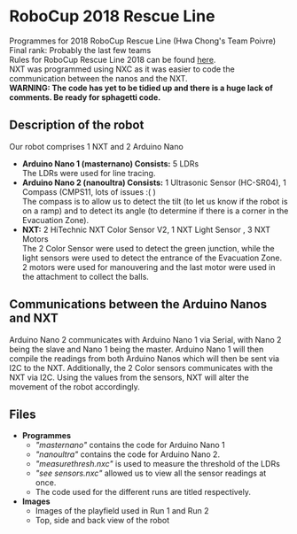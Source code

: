 # RoboCup 2018 Rescue Line
Programmes for 2018 RoboCup Rescue Line (Hwa Chong's Team Poivre)  
Final rank: Probably the last few teams  
Rules for RoboCup Rescue Line 2018 can be found [here](http://junior.robocup.org/wp-content/uploads/2018Rules/rescue_line_rules_final_2018.pdf).  
NXT was programmed using NXC as it was easier to code the communication between the nanos and the NXT.  
**WARNING: The code has yet to be tidied up and there is a huge lack of comments. Be ready for sphagetti code.**  

## Description of the robot
Our robot comprises 1 NXT and 2 Arduino Nano    
  * **Arduino Nano 1 (masternano) Consists:** 5 LDRs  
The LDRs were used for line tracing.  
* **Arduino Nano 2 (nanoultra) Consists:** 1 Ultrasonic Sensor (HC-SR04), 1 Compass (CMPS11, lots of issues :( )  
The compass is to allow us to detect the tilt (to let us know if the robot is on a ramp) and to detect its angle (to determine if there is a corner in the Evacuation Zone).  
* **NXT:** 2 HiTechnic NXT Color Sensor V2, 1 NXT Light Sensor , 3 NXT Motors  
The 2 Color Sensor were used to detect the green junction, while the light sensors were used to detect the entrance of the Evacuation Zone.  2 motors were used for manouvering and the last motor were used in the attachment to collect the balls. 

## Communications between the Arduino Nanos and NXT
Arduino Nano 2 communicates with Arduino Nano 1 via Serial, with Nano 2 being the slave and Nano 1 being the master. Arduino Nano 1 will then compile the readings from both Arduino Nanos which will then be sent via I2C to the NXT. Additionally, the 2 Color sensors communicates with the NXT via I2C. Using the values from the sensors, NXT will alter the movement of the robot accordingly.

## Files
* **Programmes**  
  * _"masternano"_ contains the code for Arduino Nano 1
  * _"nanoultra"_ contains the code for Arduino Nano 2.   
  * _"measurethresh.nxc"_ is used to measure the threshold of the LDRs 
  * _"see sensors.nxc"_ allowed us to view all the sensor readings at once.  
  * The code used for the different runs are titled respectively.   
* **Images**  
  * Images of the playfield used in Run 1 and Run 2
  * Top, side and back view of the robot
